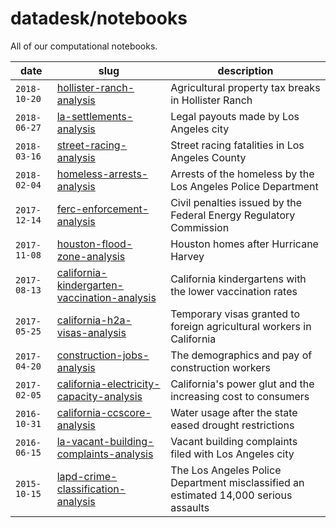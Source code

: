 # datadesk/notebooks

All of our computational notebooks.

| date  | slug | description |
|---|---|---|
|  `2018-10-20` | [hollister-ranch-analysis](https://github.com/datadesk/hollister-ranch-analysis) | Agricultural property tax breaks in Hollister Ranch |
|  `2018-06-27` | [la-settlements-analysis](https://github.com/datadesk/la-settlements-analysis) | Legal payouts made by Los Angeles city |
|  `2018-03-16` | [street-racing-analysis](https://github.com/datadesk/street-racing-analysis) | Street racing fatalities in Los Angeles County |
|  `2018-02-04` | [homeless-arrests-analysis](https://github.com/datadesk/homeless-arrests-analysis) | Arrests of the homeless by the Los Angeles Police Department |
|  `2017-12-14` | [ferc-enforcement-analysis](https://github.com/datadesk/ferc-enforcement-analysis) | Civil penalties issued by the Federal Energy Regulatory Commission |
|  `2017-11-08` | [houston-flood-zone-analysis](https://github.com/datadesk/houston-flood-zone-analysis) | Houston homes after Hurricane Harvey |
|  `2017-08-13` | [california-kindergarten-vaccination-analysis](https://github.com/datadesk/california-kindergarten-vaccination-analysis) | California kindergartens with the lower vaccination rates |
|  `2017-05-25` | [california-h2a-visas-analysis](https://github.com/datadesk/california-h2a-visas-analysis) | Temporary visas granted to foreign agricultural workers in California |
|  `2017-04-20` | [construction-jobs-analysis](https://github.com/datadesk/construction-jobs-analysis) | The demographics and pay of construction workers |
|  `2017-02-05` | [california-electricity-capacity-analysis](https://github.com/datadesk/california-electricity-capacity-analysis) | California's power glut and the increasing cost to consumers |
|  `2016-10-31` | [california-ccscore-analysis](https://github.com/datadesk/california-ccscore-analysis) | Water usage after the state eased drought restrictions |
|  `2016-06-15` | [la-vacant-building-complaints-analysis](https://github.com/datadesk/la-vacant-building-complaints-analysis) | Vacant building complaints filed with Los Angeles city |
|  `2015-10-15` | [lapd-crime-classification-analysis](https://github.com/datadesk/lapd-crime-classification-analysis) | The Los Angeles Police Department misclassified an estimated 14,000 serious assaults |